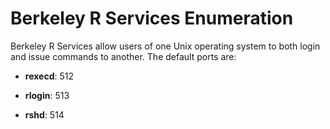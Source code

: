 # Berkeley R Services Enumeration

Berkeley R Services allow users of one Unix operating system to both login and issue commands to another.  The default ports are:

* **rexecd**: 512

* **rlogin**: 513

* **rshd**: 514
